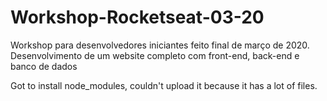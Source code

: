 # Workshop-Rocketseat-03-20
Workshop para desenvolvedores iniciantes feito final de março de 2020. Desenvolvimento de um website completo com front-end, back-end e banco de dados


Got to install node_modules, couldn't upload it because it has a lot of files.

